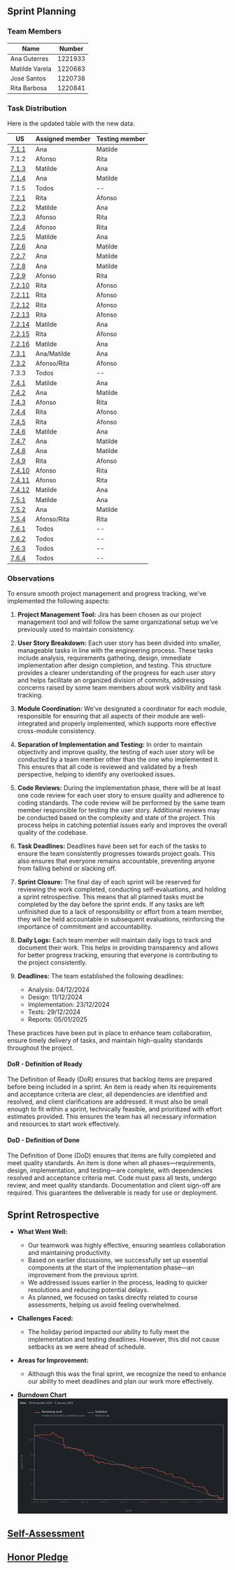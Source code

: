 ## Sprint Planning

### Team Members

| Name           | Number  |
|----------------|---------|
| Ana Guterres   | 1221933 |
| Matilde Varela | 1220683 |
| José Santos    | 1220738 |
| Rita Barbosa   | 1220841 |

### Task Distribution

Here is the updated table with the new data:

| US                                    | Assigned member | Testing member |
|---------------------------------------|-----------------|----------------|
| [7.1.1](1221933/us-7.1.1/readme.md)   | Ana             | Matilde        |
| 7.1.2                                 | Afonso          | Rita           |
| [7.1.3](1220683/us-7.1.3/readme.md)   | Matilde         | Ana            |
| [7.1.4](1221933/us-7.1.4/readme.md)   | Ana             | Matilde        |
| 7.1.5                                 | Todos           | --             |
| [7.2.1](1220841/us-7.2.1/readme.md)   | Rita            | Afonso         |
| [7.2.2](1220683/us-7.2.2/readme.md)   | Matilde         | Ana            |
| [7.2.3](1220738/us-7.2.3/readme.md)   | Afonso          | Rita           |
| [7.2.4](1220738/us-7.2.4/readme.md)   | Afonso          | Rita           |
| [7.2.5](1220683/us-7.2.5/readme.md)   | Matilde         | Ana            |
| [7.2.6](1221933/us-7.2.6/readme.md)   | Ana             | Matilde        |
| [7.2.7](1221933/us-7.2.7/readme.md)   | Ana             | Matilde        |
| [7.2.8](1221933/us-7.2.8/readme.md)   | Ana             | Matilde        |
| [7.2.9](1220738/us-7.2.9/readme.md)   | Afonso          | Rita           |
| [7.2.10](1220841/us-7.2.10/readme.md) | Rita            | Afonso         |
| [7.2.11](1220841/us-7.2.11/readme.md) | Rita            | Afonso         |
| [7.2.12](1220841/us-7.2.12/readme.md) | Rita            | Afonso         |
| [7.2.13](1220841/us-7.2.13/readme.md) | Rita            | Afonso         |
| [7.2.14](1220683/us-7.2.14/readme.md) | Matilde         | Ana            |
| [7.2.15](1220841/us-7.2.15/readme.md) | Rita            | Afonso         |
| [7.2.16](1220683/us-7.2.16/readme.md) | Matilde         | Ana            |
| [7.3.1](us-7.3.1/readme.md)           | Ana/Matilde     | Ana            |
| [7.3.2](us-7.3.2/readme.md)           | Afonso/Rita     | Afonso         |
| 7.3.3                                 | Todos           | --             |
| [7.4.1](1220683/us-7.4.1/readme.md)   | Matilde         | Ana            |
| [7.4.2](1221933/us-7.4.2/readme.md)   | Ana             | Matilde        |
| [7.4.3](1220738/us-7.4.3/readme.md)   | Afonso          | Rita           |
| [7.4.4](1220841/us-7.4.4/readme.md)   | Rita            | Afonso         |
| [7.4.5](1220841/us-7.4.5/readme.md)   | Rita            | Afonso         |
| [7.4.6](1220683/us-7.4.6/readme.md)   | Matilde         | Ana            |
| [7.4.7](1221933/us-7.4.7/readme.md)   | Ana             | Matilde        |
| [7.4.8](1221933/us-7.4.8/readme.md)   | Ana             | Matilde        |
| [7.4.9](1220841/us-7.4.9/readme.md)   | Rita            | Afonso         |
| [7.4.10](1220738/us-7.4.10/readme.md) | Afonso          | Rita           |
| [7.4.11](1220738/us-7.4.11/readme.md) | Afonso          | Rita           |
| [7.4.12](1220683/us-7.4.12/readme.md) | Matilde         | Ana            |
| [7.5.1](1220683/us-7.5.1/readme.md)   | Matilde         | Ana            |
| [7.5.2](1221933/us-7.5.2/readme.md)   | Ana             | Matilde        |
| [7.5.4](us-7.5.4/readme.md)           | Afonso/Rita     | Rita           |
| [7.6.1](lapr5/us-7.6.1/readme.md)     | Todos           | --             |
| [7.6.2](lapr5/us-7.6.2/readme.md)     | Todos           | --             |
| [7.6.3](lapr5/us-7.6.3/readme.md)     | Todos           | --             |
| [7.6.4](lapr5/us-7.6.4/readme.md)     | Todos           | --             |

### Observations

To ensure smooth project management and progress tracking, we've implemented the following aspects:

1. **Project Management Tool:** Jira has been chosen as our project management tool and will follow the same
   organizational setup we've previously used to maintain consistency.

2. **User Story Breakdown:** Each user story has been divided into smaller, manageable tasks in line with the
   engineering process. These tasks include analysis, requirements gathering, design, immediate implementation after
   design completion, and testing. This structure provides a clearer understanding of the progress for each user story
   and helps facilitate an organized division of commits, addressing concerns raised by some team members about work
   visibility and task tracking.

3. **Module Coordination:** We've designated a coordinator for each module, responsible for ensuring that all aspects of
   their module are well-integrated and properly implemented, which supports more effective cross-module consistency.

4. **Separation of Implementation and Testing:** In order to maintain objectivity and improve quality, the testing of
   each user story will be conducted by a team member other than the one who implemented it. This ensures that all code
   is reviewed and validated by a fresh perspective, helping to identify any overlooked issues.

5. **Code Reviews:** During the implementation phase, there will be at least one code review for each user story to
   ensure quality and adherence to coding standards. The code review will be performed by the same team member
   responsible for testing the user story. Additional reviews may be conducted based on the complexity and state of the
   project. This process helps in catching potential issues early and improves the overall quality of the codebase.

6. **Task Deadlines:** Deadlines have been set for each of the tasks to ensure the team consistently progresses towards
   project goals. This also ensures that everyone remains accountable, preventing anyone from falling behind or slacking
   off.

7. **Sprint Closure:** The final day of each sprint will be reserved for reviewing the work completed, conducting
   self-evaluations, and holding a sprint retrospective. This means that all planned tasks must be completed by the day
   before the sprint ends. If any tasks are left unfinished due to a lack of responsibility or effort from a team
   member, they will be held accountable in subsequent evaluations, reinforcing the importance of commitment and
   accountability.

8. **Daily Logs:** Each team member will maintain daily logs to track and document their work. This helps in providing
   transparency and allows for better progress tracking, ensuring that everyone is contributing to the project
   consistently.
9. **Deadlines:** The team established the following deadlines:
    * Analysis: 04/12/2024
    * Design: 11/12/2024
    * Implementation: 23/12/2024
    * Tests: 29/12/2024
    * Reports: 05/01/2025

These practices have been put in place to enhance team collaboration, ensure timely delivery of tasks, and maintain
high-quality standards throughout the project.

#### DoR - Definition of Ready

The Definition of Ready (DoR) ensures that backlog items are prepared before being included in a sprint. An item is ready when its requirements and acceptance criteria are clear, all dependencies are identified and resolved, and client clarifications are addressed. It must also be small enough to fit within a sprint, technically feasible, and prioritized with effort estimates provided. This ensures the team has all necessary information and resources to start work effectively.

#### DoD - Definition of Done

The Definition of Done (DoD) ensures that items are fully completed and meet quality standards. An item is done when all phases—requirements, design, implementation, and testing—are complete, with dependencies resolved and acceptance criteria met. Code must pass all tests, undergo review, and meet quality standards. Documentation and client sign-off are required. This guarantees the deliverable is ready for use or deployment.

## Sprint Retrospective

* **What Went Well:**
  * Our teamwork was highly effective, ensuring seamless collaboration and maintaining productivity.
  * Based on earlier discussions, we successfully set up essential components at the start of the implementation phase—an improvement from the previous sprint.
  * We addressed issues earlier in the process, leading to quicker resolutions and reducing potential delays.
  * As planned, we focused on tasks directly related to course assessments, helping us avoid feeling overwhelmed.

* **Challenges Faced:**
  * The holiday period impacted our ability to fully meet the implementation and testing deadlines. However, this did not cause setbacks as we were ahead of schedule.

* **Areas for Improvement:**
  * Although this was the final sprint, we recognize the need to enhance our ability to meet deadlines and plan our work more effectively.

* **Burndown Chart**
![Burndown Chart](burndown-chart.png)

## [Self-Assessment](3dg-g38-self-assessment.pdf)

## [Honor Pledge](3dg-g38-honors-pledge.pdf)
